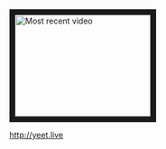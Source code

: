 <a href="http://www.youtube.com/watch?feature=player_embedded&v=8IaA78sm1jg" target="_blank">
<img src="http://img.youtube.com/vi/Y8IaA78sm1jg/0.jpg" alt="Most recent video" width="240" height="180" border="10" /></a>

http://yeet.live

